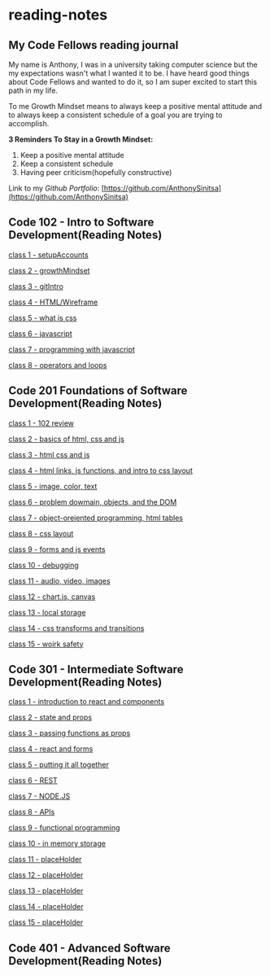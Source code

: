 # reading-notes

## My Code Fellows reading journal

My name is Anthony, I was in a university taking computer science but the my expectations wasn't what I wanted it to be. I have heard good things about Code Fellows and wanted to do it, so I am super excited to start this path in my life.

To me Growth Mindset means to always keep a positive mental attitude and to always keep a consistent schedule of a goal you are trying to accomplish.

**3 Reminders To Stay in a Growth Mindset:**

1. Keep a positive mental attitude
2. Keep a consistent schedule
3. Having peer criticism(hopefully constructive)

Link to my _Github Portfolio_: [https://github.com/AnthonySinitsa](https://github.com/AnthonySinitsa)

## Code 102 - Intro to Software Development(Reading Notes)

[class 1 - setupAccounts](102/102-1.md)

[class 2 - growthMindset](102/102-2.md)

[class 3 - gitIntro](102/102-3.md)

[class 4 - HTML/Wireframe](102/102-4.md)

[class 5 - what is css](102/102-5.md)

[class 6 - javascript](102/102-6.md)

[class 7 - programming with javascript](102/102-7.md)

[class 8 - operators and loops](102/102-8.md)

## Code 201 Foundations of Software Development(Reading Notes)

[class 1 - 102 review](201/201-1.md)

[class 2 - basics of html, css and js](201/201-2.md)

[class 3 - html css and js](201/201-3.md)

[class 4 - html links, js functions, and intro to css layout](201/201-4.md)

[class 5 - image, color, text](201/201-5.md)

[class 6 - problem dowmain, objects, and the DOM](201/201-6.md)

[class 7 - object-oreiented programming, html tables](201/201-7.md)

[class 8 - css layout](201/201-8.md)

[class 9 - forms and js events](201/201-9.md)

[class 10 - debugging](201/201-10.md)

[class 11 - audio, video, images](201/201-11.md)

[class 12 - chart.js, canvas](201/201-12.md)

[class 13 - local storage](201/201-13.md)

[class 14 - css transforms and transitions](201/201-14.md)

[class 15 - woirk safety](201/201-15.md)

## Code 301 - Intermediate Software Development(Reading Notes)

[class 1 - introduction to react and components](301/301-1.md)

[class 2 - state and props](301/301-2.md)

[class 3 - passing functions as props](301/301-3.md)

[class 4 - react and forms](301/301-4.md)

[class 5 - putting it all together](301/301-5.md)

[class 6 - REST](301/301-6.md)

[class 7 - NODE.JS](301/301-7.md)

[class 8 - APIs](301/301-8.md)

[class 9 - functional programming](301/301-9.md)

[class 10 - in memory storage](301/301-10.md)

[class 11 - placeHolder](301/301-11.md)

[class 12 - placeHolder](301/301-12.md)

[class 13 - placeHolder](301/301-13.md)

[class 14 - placeHolder](301/301-14.md)

[class 15 - placeHolder](301/301-15.md)

## Code 401 - Advanced Software Development(Reading Notes)
